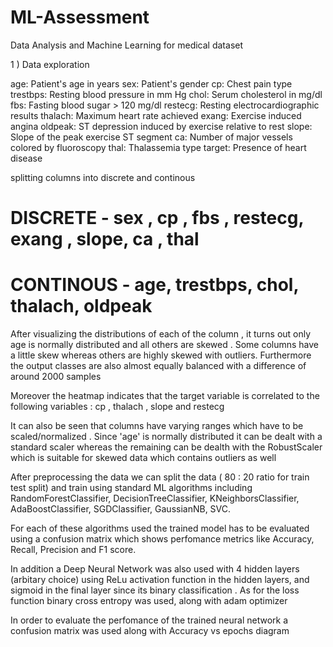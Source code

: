 # ML-Assessment
Data Analysis and Machine Learning for medical dataset

1 ) Data exploration

age: Patient's age in years
sex: Patient's gender
cp: Chest pain type 
trestbps: Resting blood pressure in mm Hg 
chol: Serum cholesterol in mg/dl 
fbs: Fasting blood sugar > 120 mg/dl
restecg: Resting electrocardiographic results 
thalach: Maximum heart rate achieved 
exang: Exercise induced angina
oldpeak: ST depression induced by exercise relative to rest 
slope: Slope of the peak exercise ST segment
ca: Number of major vessels colored by fluoroscopy
thal: Thalassemia type
target: Presence of heart disease

splitting columns into discrete and continous 

# DISCRETE - sex , cp , fbs , restecg, exang , slope, ca , thal
# CONTINOUS - age, trestbps, chol, thalach, oldpeak

After visualizing the distributions of each of the column , it turns out only age is normally distributed and all others are skewed . Some columns have a little skew whereas others are highly skewed with outliers. Furthermore the output classes are also almost equally balanced with a difference of around 2000 samples

Moreover the heatmap indicates that the target variable is correlated to the following variables : cp , thalach , slope and restecg

It can also be seen that columns have varying ranges which have to be scaled/normalized . Since 'age' is normally distributed it can be dealt with a standard scaler whereas the remaining can be dealth with the RobustScaler which is suitable for skewed data which contains outliers as well

After preprocessing the data we can split the data ( 80 : 20 ratio for train test split) and train using standard ML algorithms including RandomForestClassifier, DecisionTreeClassifier, KNeighborsClassifier, AdaBoostClassifier, SGDClassifier, GaussianNB, SVC.

For each of these algorithms used the trained model has to be evaluated using a confusion matrix which shows perfomance metrics like Accuracy, Recall, Precision and F1 score.

In addition a Deep Neural Network was also used with 4 hidden layers (arbitary choice) using ReLu activation function in the hidden layers, and sigmoid in the final layer since its binary classification . As for the loss function binary cross entropy was used, along with adam optimizer

In order to evaluate the perfomance of the trained neural network a confusion matrix was used along with Accuracy vs epochs diagram

